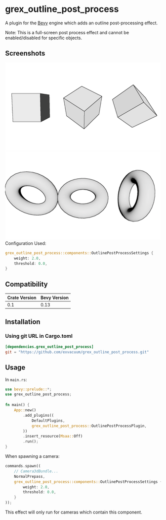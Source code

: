 # grex_outline_post_process


A plugin for the [Bevy](https://bevyengine.org) engine which adds an outline post-processing effect.

Note: This is a full-screen post process effect and cannot be enabled/disabled for specific objects.

## Screenshots
![](./doc/screenshot.png)
![](./doc/screenshot_smooth.png)
Configuration Used:
```rs
grex_outline_post_process::components::OutlinePostProcessSettings {
    weight: 2.0,
    threshold: 0.0,
}
```
## Compatibility

| Crate Version | Bevy Version |
|---            |---           |
| 0.1           | 0.13         |

## Installation

### Using git URL in Cargo.toml
```toml
[dependencies.grex_outline_post_process]
git = "https://github.com/exvacuum/grex_outline_post_process.git"
```

## Usage

In `main.rs`:
```rs
use bevy::prelude::*;
use grex_outline_post_process;

fn main() {
    App::new()
        .add_plugins((
            DefaultPlugins,
            grex_outline_post_process::OutlinePostProcessPlugin,
        ))
        .insert_resource(Msaa::Off)
        .run();
}
```

When spawning a camera:
```rs
commands.spawn((
    // Camera3dBundle...
    NormalPrepass,
    grex_outline_post_process::components::OutlinePostProcessSettings {
        weight: 2.0,
        threshold: 0.0,
    }
));
```

This effect will only run for cameras which contain this component.


